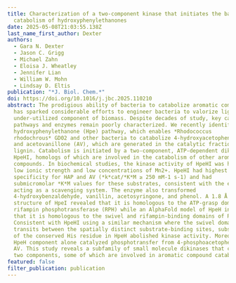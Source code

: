 ```yaml
---
title: Characterization of a two-component kinase that initiates the bacterial
  catabolism of hydroxyphenylethanones
date: 2025-05-08T21:03:55.138Z
last_name_first_author: Dexter
authors:
  - Gara N. Dexter
  - Jason C. Grigg
  - Michael Zahn
  - Eloisa J. Wheatley
  - Jennifer Lian
  - William W. Mohn
  - Lindsay D. Eltis
publication: "*J. Biol. Chem.*"
doi: https://doi.org/10.1016/j.jbc.2025.110210
abstract: The prodigious ability of bacteria to catabolize aromatic compounds
  has sparked considerable efforts to engineer bacteria to valorize lignin, an
  under-utilized component of biomass. Despite decades of study, key catabolic
  pathways and enzymes remain poorly characterized. We recently identified the
  hydroxyphenylethanone (Hpe) pathway, which enables *Rhodococcus
  rhodochrous* GD02 and other bacteria to catabolize 4-hydroxyacetophenone (HAP)
  and acetovanillone (AV), which are generated in the catalytic fractionation of
  lignin. Catabolism is initiated by a two-component, ATP-dependent dikinase,
  HpeHI, homologs of which are involved in the catabolism of other aromatic
  compounds. In biochemical studies, the kinase activity of HpeHI was highest at
  low ionic strength and low concentrations of Mn2+. HpeHI had highest apparent
  specificity for HAP and AV (*k*cat/*K*M ≥ 250 mM-1 s-1) and had
  submicromolar *K*M values for these substrates, consistent with the enzyme
  acting as a scavenging system. The enzyme also transformed
  4-hydroxybenzaldehyde, vanillin, acetosyringone, and phenol. A 1.8 Å crystal
  structure of HpeI revealed that it is homologous to the ATP-grasp domain of
  rifampin phosphotransferase (RPH) while an AlphaFold model of HpeH indicated
  that it is homologous to the swivel and rifampin-binding domains of RPH.
  Consistent with HpeHI using a similar mechanism where the swivel domain
  transits between the spatially distinct substrate-binding sites, substitution
  of the conserved His residue in HpeH abolished kinase activity. Moreover, the
  HpeH component alone catalyzed phosphotransfer from 4-phosphoacetophenone to
  AV. This study reveals a subfamily of small molecule dikinases that comprise
  two components, some of which are involved in aromatic compound catabolism.
featured: false
filter_publication: publication
---
```

